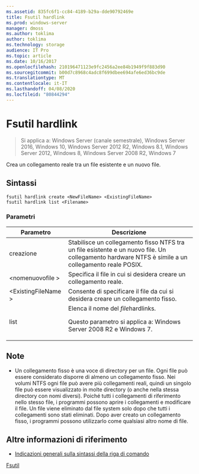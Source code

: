 ```yaml
---
ms.assetid: 835fc6f1-cc84-4189-b29a-dde90792469e
title: Fsutil hardlink
ms.prod: windows-server
manager: dmoss
ms.author: toklima
author: toklima
ms.technology: storage
audience: IT Pro
ms.topic: article
ms.date: 10/16/2017
ms.openlocfilehash: 210196471123e9fc2456a2ee84b1949f9f883d90
ms.sourcegitcommit: b00d7c8968c4adc8f699dbee694afe6ed36bc9de
ms.translationtype: MT
ms.contentlocale: it-IT
ms.lasthandoff: 04/08/2020
ms.locfileid: "80844294"
---
```

# <a name="fsutil-hardlink"></a>Fsutil hardlink
>Si applica a: Windows Server (canale semestrale), Windows Server 2016, Windows 10, Windows Server 2012 R2, Windows 8.1, Windows Server 2012, Windows 8, Windows Server 2008 R2, Windows 7

Crea un collegamento reale tra un file esistente e un nuovo file.

## <a name="syntax"></a>Sintassi

```
fsutil hardlink create <NewFileName> <ExistingFileName>
fsutil hardlink list <Filename>
```

### <a name="parameters"></a>Parametri

|Parametro|Descrizione|
|-------------|---------------|
|creazione|Stabilisce un collegamento fisso NTFS tra un file esistente e un nuovo file. Un collegamento hardware NTFS è simile a un collegamento reale POSIX.|
|\<nomenuovofile >|Specifica il file in cui si desidera creare un collegamento reale.|
|\<ExistingFileName >|Consente di specificare il file da cui si desidera creare un collegamento fisso.|
|list|Elenca il nome del *file*hardlinks.<p>Questo parametro si applica a: Windows Server 2008 R2 e Windows 7.|

## <a name="remarks"></a>Note

-   Un collegamento fisso è una voce di directory per un file. Ogni file può essere considerato disporre di almeno un collegamento fisso. Nei volumi NTFS ogni file può avere più collegamenti reali, quindi un singolo file può essere visualizzato in molte directory (o anche nella stessa directory con nomi diversi). Poiché tutti i collegamenti di riferimento nello stesso file, i programmi possono aprire i collegamenti e modificare il file. Un file viene eliminato dal file system solo dopo che tutti i collegamenti sono stati eliminati. Dopo aver creato un collegamento fisso, i programmi possono utilizzarlo come qualsiasi altro nome di file.

## <a name="additional-references"></a>Altre informazioni di riferimento
- [Indicazioni generali sulla sintassi della riga di comando](command-line-syntax-key.md)

[Fsutil](Fsutil.md)


